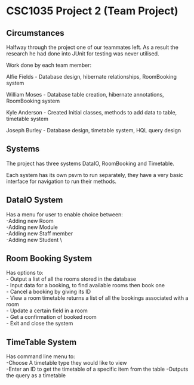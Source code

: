CSC1035 Project 2 (Team Project)
================================

Circumstances
-------------

Halfway through the project one of our teammates left.
As a result the research he had done into JUnit for testing was never utilised.

Work done by each team member:

Alfie Fields - Database design, hibernate relationships, RoomBooking system

William Moses - Database table creation, hibernate annotations, RoomBooking system

Kyle Anderson - Created Initial classes, methods to add data to table, timetable system

Joseph Burley - Database design, timetable system, HQL query design

Systems
-------

The project has three systems DataIO, RoomBooking and Timetable.

Each system has its own psvm to run separately, they have a very basic interface
for navigation to run their methods.

DataIO System
----------------
Has a menu for user to enable choice between: \
    -Adding new Room \
    -Adding new Module \
    -Adding new Staff member \
    -Adding new Student 
    \
    

Room Booking System
-------------------
Has options to: \
    - Output a list of all the rooms stored in the database \
    - Input data for a booking, to find available rooms then book one \
    - Cancel a booking by giving its ID \
    - View a room timetable returns a list of all the bookings associated with a room \
    - Update a certain field in a room \
    - Get a confirmation of booked room \
    - Exit and close the system

TimeTable System
----------------
Has command line menu to: \
    -Choose A timetable type they would like to view \
    -Enter an ID to get the timetable of a specific item from the table
    -Outputs the query as a timetable
